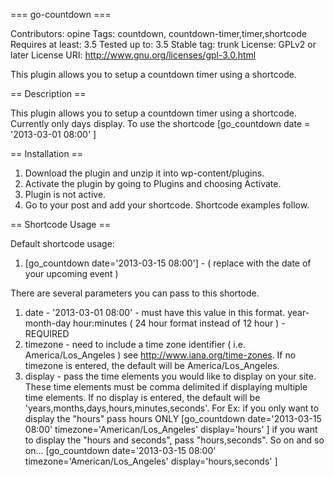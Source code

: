 === go-countdown ===

Contributors: opine
Tags: countdown, countdown-timer,timer,shortcode
Requires at least: 3.5
Tested up to: 3.5
Stable tag: trunk
License: GPLv2 or later
License URI: http://www.gnu.org/licenses/gpl-3.0.html

This plugin allows you to setup a countdown timer using a shortcode.

== Description ==

This plugin allows you to setup a countdown timer using a shortcode.  Currently only days display.
To use the shortcode [go_countdown date = '2013-03-01 08:00' ]

== Installation ==

1. Download the plugin and unzip it into wp-content/plugins.
2. Activate the plugin by going to Plugins and choosing Activate.
3. Plugin is not active.
4. Go to your post and add your shortcode. Shortcode examples follow.

== Shortcode Usage ==

Default shortcode usage:
1. [go_countdown date='2013-03-15 08:00'] - ( replace with the date of your upcoming event )



There are several parameters you can pass to this shortode. 


1. date 	- 	'2013-03-01 08:00' - must have this value in this format.  year-month-day hour:minutes 
			( 24 hour format instead of 12 hour ) - REQUIRED
2. timezone	-	need to include a time zone identifier ( i.e. America/Los_Angeles )
			see http://www.iana.org/time-zones.  If no timezone is entered, the default will be America/Los_Angeles.
3. display	-	pass the time elements you would like to display on your site. These time elements
			must be comma delimited if displaying multiple time elements.  If no display is entered,
			the default will be 'years,months,days,hours,minutes,seconds'.
			For Ex:	if you only want to display the "hours" pass hours ONLY
					[go_countdown date='2013-03-15 08:00' timezone='American/Los_Angeles' display='hours' ]
				if you want to display the "hours and seconds", pass "hours,seconds".  So on and so on...
					[go_countdown date='2013-03-15 08:00' timezone='American/Los_Angeles' display='hours,seconds' ]   
